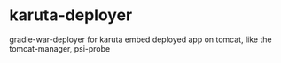 # karuta-deployer
gradle-war-deployer for karuta
embed deployed app on tomcat, like the tomcat-manager, psi-probe
